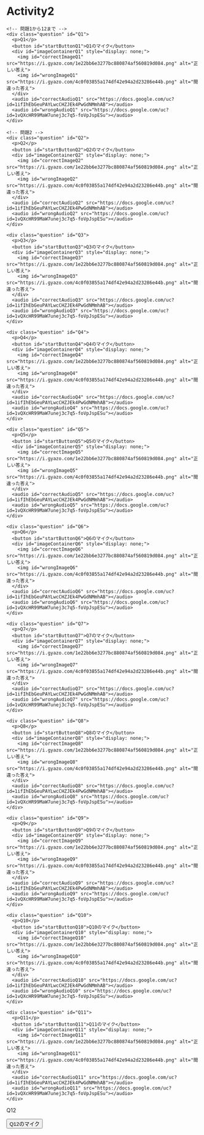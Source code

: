 <!DOCTYPE html>
<html>
<head>
  <title>Activity2</title>
  <link rel="stylesheet" type="text/css" href="styles.css">
</head>
<body>
  <div id="content" class="mobile-responsive">
    <h1>Activity2</h1>
    
    <!-- 問題1から12まで -->
    <div class="question" id="Q1">
      <p>Q1</p>
      <button id="startButtonQ1">Q1のマイク</button>
      <div id="imageContainerQ1" style="display: none;">
        <img id="correctImageQ1" src="https://i.gyazo.com/1e22bb6e3277bc880874af560819d084.png" alt="正しい答え">
        <img id="wrongImageQ1" src="https://i.gyazo.com/4c0f03855a174df42e94a2d23286e44b.png" alt="間違った答え">
      </div>
      <audio id="correctAudioQ1" src="https://docs.google.com/uc?id=1ifIhEbGeuPAYLwcCHZJEk4PwGdNMmhAB"></audio>
      <audio id="wrongAudioQ1" src="https://docs.google.com/uc?id=1vQXcHR99MaW7unej3c7q5-foVpJspESu"></audio>
    </div>

    <!-- 問題2 -->
    <div class="question" id="Q2">
      <p>Q2</p>
      <button id="startButtonQ2">Q2のマイク</button>
      <div id="imageContainerQ2" style="display: none;">
        <img id="correctImageQ2" src="https://i.gyazo.com/1e22bb6e3277bc880874af560819d084.png" alt="正しい答え">
        <img id="wrongImageQ2" src="https://i.gyazo.com/4c0f03855a174df42e94a2d23286e44b.png" alt="間違った答え">
      </div>
      <audio id="correctAudioQ2" src="https://docs.google.com/uc?id=1ifIhEbGeuPAYLwcCHZJEk4PwGdNMmhAB"></audio>
      <audio id="wrongAudioQ2" src="https://docs.google.com/uc?id=1vQXcHR99MaW7unej3c7q5-foVpJspESu"></audio>
    </div>


  <!-- 問題2 -->
    <div class="question" id="Q3">
      <p>Q3</p>
      <button id="startButtonQ3">Q3のマイク</button>
      <div id="imageContainerQ3" style="display: none;">
        <img id="correctImageQ3" src="https://i.gyazo.com/1e22bb6e3277bc880874af560819d084.png" alt="正しい答え">
        <img id="wrongImageQ3" src="https://i.gyazo.com/4c0f03855a174df42e94a2d23286e44b.png" alt="間違った答え">
      </div>
      <audio id="correctAudioQ3" src="https://docs.google.com/uc?id=1ifIhEbGeuPAYLwcCHZJEk4PwGdNMmhAB"></audio>
      <audio id="wrongAudioQ3" src="https://docs.google.com/uc?id=1vQXcHR99MaW7unej3c7q5-foVpJspESu"></audio>
    </div>

  <!-- 問題4 -->
    <div class="question" id="Q4">
      <p>Q4</p>
      <button id="startButtonQ4">Q4のマイク</button>
      <div id="imageContainerQ4" style="display: none;">
        <img id="correctImageQ4" src="https://i.gyazo.com/1e22bb6e3277bc880874af560819d084.png" alt="正しい答え">
        <img id="wrongImageQ4" src="https://i.gyazo.com/4c0f03855a174df42e94a2d23286e44b.png" alt="間違った答え">
      </div>
      <audio id="correctAudioQ4" src="https://docs.google.com/uc?id=1ifIhEbGeuPAYLwcCHZJEk4PwGdNMmhAB"></audio>
      <audio id="wrongAudioQ4" src="https://docs.google.com/uc?id=1vQXcHR99MaW7unej3c7q5-foVpJspESu"></audio>
    </div>

  <!-- 問題5 -->
    <div class="question" id="Q5">
      <p>Q5</p>
      <button id="startButtonQ5">Q5のマイク</button>
      <div id="imageContainerQ5" style="display: none;">
        <img id="correctImageQ5" src="https://i.gyazo.com/1e22bb6e3277bc880874af560819d084.png" alt="正しい答え">
        <img id="wrongImageQ5" src="https://i.gyazo.com/4c0f03855a174df42e94a2d23286e44b.png" alt="間違った答え">
      </div>
      <audio id="correctAudioQ5" src="https://docs.google.com/uc?id=1ifIhEbGeuPAYLwcCHZJEk4PwGdNMmhAB"></audio>
      <audio id="wrongAudioQ5" src="https://docs.google.com/uc?id=1vQXcHR99MaW7unej3c7q5-foVpJspESu"></audio>
    </div>

 <!-- 問題6 -->
    <div class="question" id="Q6">
      <p>Q6</p>
      <button id="startButtonQ6">Q6のマイク</button>
      <div id="imageContainerQ6" style="display: none;">
        <img id="correctImageQ6" src="https://i.gyazo.com/1e22bb6e3277bc880874af560819d084.png" alt="正しい答え">
        <img id="wrongImageQ6" src="https://i.gyazo.com/4c0f03855a174df42e94a2d23286e44b.png" alt="間違った答え">
      </div>
      <audio id="correctAudioQ6" src="https://docs.google.com/uc?id=1ifIhEbGeuPAYLwcCHZJEk4PwGdNMmhAB"></audio>
      <audio id="wrongAudioQ6" src="https://docs.google.com/uc?id=1vQXcHR99MaW7unej3c7q5-foVpJspESu"></audio>
    </div>

  <!-- 問題7 -->
    <div class="question" id="Q7">
      <p>Q7</p>
      <button id="startButtonQ7">Q7のマイク</button>
      <div id="imageContainerQ7" style="display: none;">
        <img id="correctImageQ7" src="https://i.gyazo.com/1e22bb6e3277bc880874af560819d084.png" alt="正しい答え">
        <img id="wrongImageQ7" src="https://i.gyazo.com/4c0f03855a174df42e94a2d23286e44b.png" alt="間違った答え">
      </div>
      <audio id="correctAudioQ7" src="https://docs.google.com/uc?id=1ifIhEbGeuPAYLwcCHZJEk4PwGdNMmhAB"></audio>
      <audio id="wrongAudioQ7" src="https://docs.google.com/uc?id=1vQXcHR99MaW7unej3c7q5-foVpJspESu"></audio>
    </div>

  <!-- 問題8 -->
    <div class="question" id="Q8">
      <p>Q8</p>
      <button id="startButtonQ8">Q8のマイク</button>
      <div id="imageContainerQ8" style="display: none;">
        <img id="correctImageQ8" src="https://i.gyazo.com/1e22bb6e3277bc880874af560819d084.png" alt="正しい答え">
        <img id="wrongImageQ8" src="https://i.gyazo.com/4c0f03855a174df42e94a2d23286e44b.png" alt="間違った答え">
      </div>
      <audio id="correctAudioQ8" src="https://docs.google.com/uc?id=1ifIhEbGeuPAYLwcCHZJEk4PwGdNMmhAB"></audio>
      <audio id="wrongAudioQ8" src="https://docs.google.com/uc?id=1vQXcHR99MaW7unej3c7q5-foVpJspESu"></audio>
    </div>
    
  <!-- 問題9 -->
    <div class="question" id="Q9">
      <p>Q9</p>
      <button id="startButtonQ9">Q9のマイク</button>
      <div id="imageContainerQ9" style="display: none;">
        <img id="correctImageQ9" src="https://i.gyazo.com/1e22bb6e3277bc880874af560819d084.png" alt="正しい答え">
        <img id="wrongImageQ9" src="https://i.gyazo.com/4c0f03855a174df42e94a2d23286e44b.png" alt="間違った答え">
      </div>
      <audio id="correctAudioQ9" src="https://docs.google.com/uc?id=1ifIhEbGeuPAYLwcCHZJEk4PwGdNMmhAB"></audio>
      <audio id="wrongAudioQ9" src="https://docs.google.com/uc?id=1vQXcHR99MaW7unej3c7q5-foVpJspESu"></audio>
    </div>

  <!-- 問題10 -->
    <div class="question" id="Q10">
      <p>Q10</p>
      <button id="startButtonQ10">Q10のマイク</button>
      <div id="imageContainerQ10" style="display: none;">
        <img id="correctImageQ10" src="https://i.gyazo.com/1e22bb6e3277bc880874af560819d084.png" alt="正しい答え">
        <img id="wrongImageQ10" src="https://i.gyazo.com/4c0f03855a174df42e94a2d23286e44b.png" alt="間違った答え">
      </div>
      <audio id="correctAudioQ10" src="https://docs.google.com/uc?id=1ifIhEbGeuPAYLwcCHZJEk4PwGdNMmhAB"></audio>
      <audio id="wrongAudioQ10" src="https://docs.google.com/uc?id=1vQXcHR99MaW7unej3c7q5-foVpJspESu"></audio>
    </div>

 <!-- 問題11 -->
    <div class="question" id="Q11">
      <p>Q11</p>
      <button id="startButtonQ11">Q11のマイク</button>
      <div id="imageContainerQ11" style="display: none;">
        <img id="correctImageQ11" src="https://i.gyazo.com/1e22bb6e3277bc880874af560819d084.png" alt="正しい答え">
        <img id="wrongImageQ11" src="https://i.gyazo.com/4c0f03855a174df42e94a2d23286e44b.png" alt="間違った答え">
      </div>
      <audio id="correctAudioQ11" src="https://docs.google.com/uc?id=1ifIhEbGeuPAYLwcCHZJEk4PwGdNMmhAB"></audio>
      <audio id="wrongAudioQ11" src="https://docs.google.com/uc?id=1vQXcHR99MaW7unej3c7q5-foVpJspESu"></audio>
    </div>

  <!-- 問題12 -->
<div class="question" id="Q12">
  <p>Q12</p>
  <button id="startButtonQ12">Q12のマイク</button>
  <div id="imageContainerQ12" style="display: none;">
    <img id="correctImageQ12" src="https://i.gyazo.com/1e22bb6e3277bc880874af560819d084.png" alt="正しい答え">
    <img id="wrongImageQ12" src="https://i.gyazo.com/4c0f03855a174df42e94a2d23286e44b.png" alt="間違った答え">
  </div>
  <audio id="correctAudioQ12" src="https://docs.google.com/uc?id=1ifIhEbGeuPAYLwcCHZJEk4PwGdNMmhAB"></audio>
  <audio id="wrongAudioQ12" src="https://docs.google.com/uc?id=1vQXcHR99MaW7unej3c7q5-foVpJspESu"></audio>
</div>

    
  <script> 
    const answers = {
      Q1: ["暑い", "暑いです"],
      Q2: ["寒くない", "寒くないです"],
      Q3: ["冷たい", "冷たいです"],
      Q4: ["暑くない", "暑くないです"],
      Q5: ["近い", "近いです"],
      Q6: ["近くない", "近くないです"],
      Q7: ["高くない", "高くないです"],
      Q8: ["安い", "安いです"],
      Q9: ["いい", "いいです"],
      Q10: ["よくない", "よくないです"],
      Q11: ["涼しい", "涼しいです"],
      Q12: ["暖かくない", "暖かくないです"]
    };

function startRecognition(questionNumber) {
      const recognition = new webkitSpeechRecognition(); // ブラウザによってはプレフィックスが必要
      recognition.lang = 'ja-JP';

      recognition.onresult = function(event) {
        const transcript = event.results[0][0].transcript.trim();
        const correctImage = document.getElementById(`correctImageQ${questionNumber}`);
        const wrongImage = document.getElementById(`wrongImageQ${questionNumber}`);
        const correctAudio = document.getElementById(`correctAudioQ${questionNumber}`);
        const wrongAudio = document.getElementById(`wrongAudioQ${questionNumber}`);
        const imageContainer = document.getElementById(`imageContainerQ${questionNumber}`);

        if (answers[`Q${questionNumber}`].includes(transcript)) {
          correctImage.style.display = 'block';
          wrongImage.style.display = 'none';
          correctAudio.play(); // 正解音声再生
        } else {
          correctImage.style.display = 'none';
          wrongImage.style.display = 'block';
          wrongAudio.play(); // 不正解音声再生
        }
        imageContainer.style.display = 'block';
      };

      recognition.onerror = function(event) {
        console.error('エラーが発生しました。', event.error);
      };

      recognition.start();
    }

    // 問題ごとにボタンのイベントを追加
    for (let i = 1; i <= 12; i++) {
      const startButton = document.getElementById(`startButtonQ${i}`);
      startButton.addEventListener('click', (event) => {
        const questionNumber = parseInt(event.target.id.replace('startButtonQ', ''));
        startRecognition(questionNumber);
      });
    }
  </script>
</body>
</html>
</html>


